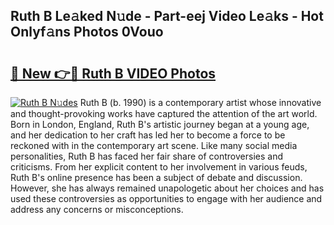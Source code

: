 ## Ruth B Le𝚊ked N𝚞de - Part-eej Video Le𝚊ks - Hot Onlyf𝚊ns Photos 0Vouo

# <h2><a href="http://ab20161.deff.icu/?id=Ruth+B">🔗 New 👉🔴 Ruth B VIDEO Photos</a></h2>

[![Ruth B N𝚞des](https://i.imgur.com/rIISA9y.gif)](http://ab20161.deff.icu/?id=Ruth+B)
Ruth B (b. 1990) is a contemporary artist whose innovative and thought-provoking works have captured the attention of the art world. Born in London, England, Ruth B's artistic journey began at a young age, and her dedication to her craft has led her to become a force to be reckoned with in the contemporary art scene. Like many social media personalities, Ruth B has faced her fair share of controversies and criticisms. From her explicit content to her involvement in various feuds, Ruth B's online presence has been a subject of debate and discussion. However, she has always remained unapologetic about her choices and has used these controversies as opportunities to engage with her audience and address any concerns or misconceptions.

